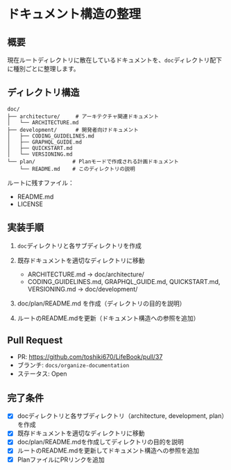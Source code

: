 <!-- 99ae72e2-e4be-4fff-ad4a-d78d4d6abd19 8309bd56-1b0b-45fd-892b-0ecd506c70c8 -->

# ドキュメント構造の整理

## 概要

現在ルートディレクトリに散在しているドキュメントを、`doc`ディレクトリ配下に種別ごとに整理します。

## ディレクトリ構造

```
doc/
├── architecture/     # アーキテクチャ関連ドキュメント
│   └── ARCHITECTURE.md
├── development/      # 開発者向けドキュメント
│   ├── CODING_GUIDELINES.md
│   ├── GRAPHQL_GUIDE.md
│   ├── QUICKSTART.md
│   └── VERSIONING.md
└── plan/            # Planモードで作成される計画ドキュメント
    └── README.md    # このディレクトリの説明
```

ルートに残すファイル：

- README.md
- LICENSE

## 実装手順

1. `doc`ディレクトリと各サブディレクトリを作成
2. 既存ドキュメントを適切なディレクトリに移動
   - ARCHITECTURE.md → doc/architecture/
   - CODING_GUIDELINES.md, GRAPHQL_GUIDE.md, QUICKSTART.md, VERSIONING.md → doc/development/

3. doc/plan/README.md を作成（ディレクトリの目的を説明）
4. ルートのREADME.mdを更新（ドキュメント構造への参照を追加）

## Pull Request

- PR: https://github.com/toshiki670/LifeBook/pull/37
- ブランチ: `docs/organize-documentation`
- ステータス: Open

## 完了条件

- [x] docディレクトリと各サブディレクトリ（architecture, development, plan）を作成
- [x] 既存ドキュメントを適切なディレクトリに移動
- [x] doc/plan/README.mdを作成してディレクトリの目的を説明
- [x] ルートのREADME.mdを更新してドキュメント構造への参照を追加
- [x] PlanファイルにPRリンクを追加
